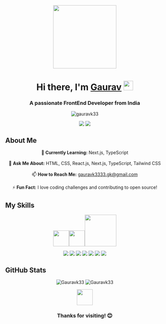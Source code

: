 <!-- Header Section with Animations -->
<div align="center">
  <img src="https://media.giphy.com/media/QTfX9Ejfra3ZmNxh6B/giphy.gif" width="200"/>
  <h1>Hi there, I'm <a href="https://yourwebsite.com">Gaurav</a> <img src="https://media.giphy.com/media/hvRJCLFzcasrR4ia7z/giphy.gif" width="30px"></h1>
  <h3>A passionate FrontEnd Developer from India</h3>
</div>

<!-- Visitor Badge -->
<p align="center"> 
  <img src="https://komarev.com/ghpvc/?username=Gauravk33&label=Profile%20views&color=0e75b6&style=flat" alt="gauravk33" /> 
</p>

<!-- Social Media Icons -->
<p align="center">
  <a href="https://linkedin.com/in/gaurav-kumar-a13535226/"><img src="https://img.shields.io/badge/LinkedIn-%230077B5.svg?logo=LinkedIn&logoColor=white"/></a>
  <a href="https://instagram.com/yourhandle"><img src="https://img.shields.io/badge/Instagram-%23E4405F.svg?logo=Instagram&logoColor=white"/></a>
</p>

<!-- About Me Section -->
<h2>About Me</h2>
<p align="center">
  🌱 <b>Currently Learning:</b>  Next.js, TypeScript<br/><br/>
  💬 <b>Ask Me About:</b> HTML, CSS, React.js, Next.js, TypeScript, Tailwind CSS<br/><br/>
  📫 <b>How to Reach Me:</b> <a href="mailto:gauravk3333.gk@gmail.com">gauravk3333.gk@gmail.com</a><br/><br/>
  ⚡ <b>Fun Fact:</b> I love coding challenges and contributing to open source!
</p>

<!-- Animated Skills Section -->
<h2>My Skills</h2>
<p align="center">
  <img src="https://media.giphy.com/media/ln7z2eWriiQAllfVcn/giphy.gif" width="50"><img src="https://media.giphy.com/media/Y4ak9Ki2GZCbJxAnJD/giphy.gif" width="50"><img src="https://media.giphy.com/media/kH1DBkPNyZPOk0BxrM/giphy.gif" width="100">
</p>
<p align="center">
  <img src="https://img.shields.io/badge/-JavaScript-F7DF1E?logo=javascript&logoColor=black&style=flat">
  <img src="https://img.shields.io/badge/-React-61DAFB?logo=react&logoColor=black&style=flat">
  <img src="https://img.shields.io/badge/-TypeScript-007ACC?logo=typescript&logoColor=white&style=flat">
  <img src="https://img.shields.io/badge/-Next.js-000000?logo=nextdotjs&logoColor=white&style=flat">
  <img src="https://img.shields.io/badge/-Tailwind%20CSS-38B2AC?logo=tailwind-css&logoColor=white&style=flat">
  <img src="https://img.shields.io/badge/-HTML5-E34F26?logo=html5&logoColor=white&style=flat">
  <img src="https://img.shields.io/badge/-CSS3-1572B6?logo=css3&logoColor=white&style=flat">
</p>

<!-- Projects Section -->


<!-- GitHub Stats -->
<h2>GitHub Stats</h2>
<p align="center">
  <img src="https://github-readme-stats.vercel.app/api?username=Gauravk33&show_icons=true&theme=radical" alt="Gauravk33" />
  <img src="https://github-readme-stats.vercel.app/api/top-langs/?username=Gauravk33&layout=compact&theme=radical" alt="Gauravk33" />
</p>



<!-- Random Joke -->

<!-- Animated Footer -->
<div align="center">
  <img src="https://media.giphy.com/media/xTiTnxpQ3ghPiB2Hp6/giphy.gif" width="50">
  <h3>Thanks for visiting! 😊</h3>
</div>
